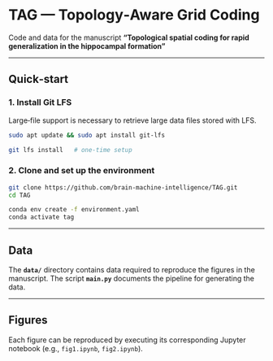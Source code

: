 # TAG — Topology‑Aware Grid Coding

Code and data for the manuscript
**“Topological spatial coding for rapid generalization in the hippocampal formation”**

---

## Quick‑start

### 1. Install Git LFS

Large‑file support is necessary to retrieve large data files stored with LFS.

```bash
sudo apt update && sudo apt install git-lfs

git lfs install   # one‑time setup
```

### 2. Clone and set up the environment

```bash
git clone https://github.com/brain-machine-intelligence/TAG.git
cd TAG

conda env create -f environment.yaml
conda activate tag
```

---

## Data

The **`data/`** directory contains data required to reproduce the figures in the manuscript.
The script **`main.py`** documents the pipeline for generating the data.

---

## Figures

Each figure can be reproduced by executing its corresponding Jupyter notebook (e.g., `fig1.ipynb`, `fig2.ipynb`).

